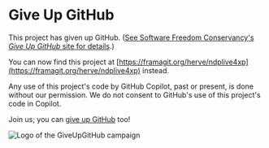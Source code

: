 # Give Up GitHub

This project has given up GitHub.  ([See Software Freedom Conservancy's *Give Up  GitHub* site for details](https://GiveUpGitHub.org).)

You can now find this project at [https://framagit.org/herve/ndplive4xp](https://framagit.org/herve/ndplive4xp) instead.

Any use of this project's code by GitHub Copilot, past or present, is done without our permission.  We do not consent to GitHub's use of this project's code in Copilot.

Join us; you can [give up GitHub](https://GiveUpGitHub.org) too!

![Logo of the GiveUpGitHub campaign](https://sfconservancy.org/img/GiveUpGitHub.png)

